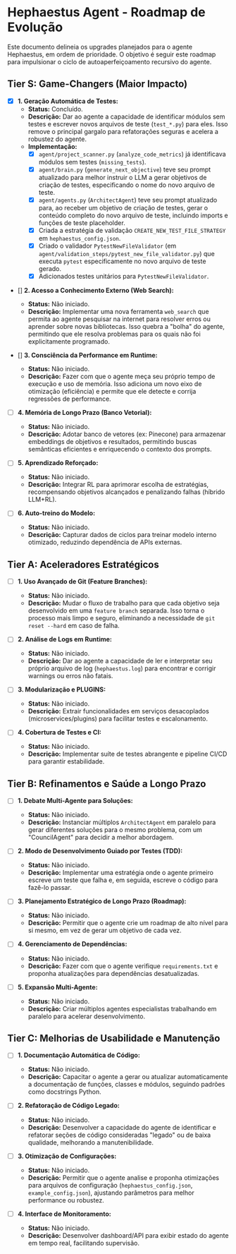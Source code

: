 # Hephaestus Agent - Roadmap de Evolução

Este documento delineia os upgrades planejados para o agente Hephaestus, em ordem de prioridade. O objetivo é seguir este roadmap para impulsionar o ciclo de autoaperfeiçoamento recursivo do agente.

## Tier S: Game-Changers (Maior Impacto)

- [x] **1. Geração Automática de Testes:**
  -   **Status:** Concluído.
  -   **Descrição:** Dar ao agente a capacidade de identificar módulos sem testes e escrever novos arquivos de teste (`test_*.py`) para eles. Isso remove o principal gargalo para refatorações seguras e acelera a robustez do agente.
  -   **Implementação:**
      -   [x] `agent/project_scanner.py` (`analyze_code_metrics`) já identificava módulos sem testes (`missing_tests`).
      -   [x] `agent/brain.py` (`generate_next_objective`) teve seu prompt atualizado para melhor instruir o LLM a gerar objetivos de criação de testes, especificando o nome do novo arquivo de teste.
      -   [x] `agent/agents.py` (`ArchitectAgent`) teve seu prompt atualizado para, ao receber um objetivo de criação de testes, gerar o conteúdo completo do novo arquivo de teste, incluindo imports e funções de teste placeholder.
      -   [x] Criada a estratégia de validação `CREATE_NEW_TEST_FILE_STRATEGY` em `hephaestus_config.json`.
      -   [x] Criado o validador `PytestNewFileValidator` (em `agent/validation_steps/pytest_new_file_validator.py`) que executa `pytest` especificamente no novo arquivo de teste gerado.
      -   [x] Adicionados testes unitários para `PytestNewFileValidator`.

- [] **2. Acesso a Conhecimento Externo (Web Search):**
  -   **Status:** Não iniciado.
  -   **Descrição:** Implementar uma nova ferramenta `web_search` que permita ao agente pesquisar na internet para resolver erros ou aprender sobre novas bibliotecas. Isso quebra a "bolha" do agente, permitindo que ele resolva problemas para os quais não foi explicitamente programado.

- [] **3. Consciência da Performance em Runtime:**
  -   **Status:** Não iniciado.
  -   **Descrição:** Fazer com que o agente meça seu próprio tempo de execução e uso de memória. Isso adiciona um novo eixo de otimização (eficiência) e permite que ele detecte e corrija regressões de performance.

- [ ] **4. Memória de Longo Prazo (Banco Vetorial):**  
  -   **Status:** Não iniciado.
  -   **Descrição:** Adotar banco de vetores (ex: Pinecone) para armazenar embeddings de objetivos e resultados, permitindo buscas semânticas eficientes e enriquecendo o contexto dos prompts.

- [ ] **5. Aprendizado Reforçado:**  
  -   **Status:** Não iniciado.
  -   **Descrição:** Integrar RL para aprimorar escolha de estratégias, recompensando objetivos alcançados e penalizando falhas (híbrido LLM+RL).

- [ ] **6. Auto-treino do Modelo:**  
  -   **Status:** Não iniciado.
  -   **Descrição:** Capturar dados de ciclos para treinar modelo interno otimizado, reduzindo dependência de APIs externas.

## Tier A: Aceleradores Estratégicos

- [ ] **1. Uso Avançado de Git (Feature Branches):**
  -   **Status:** Não iniciado.
  -   **Descrição:** Mudar o fluxo de trabalho para que cada objetivo seja desenvolvido em uma `feature branch` separada. Isso torna o processo mais limpo e seguro, eliminando a necessidade de `git reset --hard` em caso de falha.

- [ ] **2. Análise de Logs em Runtime:**
  -   **Status:** Não iniciado.
  -   **Descrição:** Dar ao agente a capacidade de ler e interpretar seu próprio arquivo de log (`hephaestus.log`) para encontrar e corrigir warnings ou erros não fatais.

- [ ] **3. Modularização e PLUGINS:**  
  -   **Status:** Não iniciado.
  -   **Descrição:** Extrair funcionalidades em serviços desacoplados (microservices/plugins) para facilitar testes e escalonamento.

- [ ] **4. Cobertura de Testes e CI:**  
  -   **Status:** Não iniciado.
  -   **Descrição:** Implementar suíte de testes abrangente e pipeline CI/CD para garantir estabilidade.

## Tier B: Refinamentos e Saúde a Longo Prazo

- [ ] **1. Debate Multi-Agente para Soluções:**
  -   **Status:** Não iniciado.
  -   **Descrição:** Instanciar múltiplos `ArchitectAgent` em paralelo para gerar diferentes soluções para o mesmo problema, com um "CouncilAgent" para decidir a melhor abordagem.

- [ ] **2. Modo de Desenvolvimento Guiado por Testes (TDD):**
  -   **Status:** Não iniciado.
  -   **Descrição:** Implementar uma estratégia onde o agente primeiro escreve um teste que falha e, em seguida, escreve o código para fazê-lo passar.

- [ ] **3. Planejamento Estratégico de Longo Prazo (Roadmap):**
  -   **Status:** Não iniciado.
  -   **Descrição:** Permitir que o agente crie um roadmap de alto nível para si mesmo, em vez de gerar um objetivo de cada vez.

- [ ] **4. Gerenciamento de Dependências:**
  -   **Status:** Não iniciado.
  -   **Descrição:** Fazer com que o agente verifique `requirements.txt` e proponha atualizações para dependências desatualizadas.

- [ ] **5. Expansão Multi-Agente:**  
  -   **Status:** Não iniciado.
  -   **Descrição:** Criar múltiplos agentes especialistas trabalhando em paralelo para acelerar desenvolvimento.

## Tier C: Melhorias de Usabilidade e Manutenção

- [ ] **1. Documentação Automática de Código:**
  -   **Status:** Não iniciado.
  -   **Descrição:** Capacitar o agente a gerar ou atualizar automaticamente a documentação de funções, classes e módulos, seguindo padrões como docstrings Python.

- [ ] **2. Refatoração de Código Legado:**
  -   **Status:** Não iniciado.
  -   **Descrição:** Desenvolver a capacidade do agente de identificar e refatorar seções de código consideradas "legado" ou de baixa qualidade, melhorando a manutenibilidade.

- [ ] **3. Otimização de Configurações:**
  -   **Status:** Não iniciado.
  -   **Descrição:** Permitir que o agente analise e proponha otimizações para arquivos de configuração (`hephaestus_config.json`, `example_config.json`), ajustando parâmetros para melhor performance ou robustez.

- [ ] **4. Interface de Monitoramento:**  
  -   **Status:** Não iniciado.
  -   **Descrição:** Desenvolver dashboard/API para exibir estado do agente em tempo real, facilitando supervisão.
